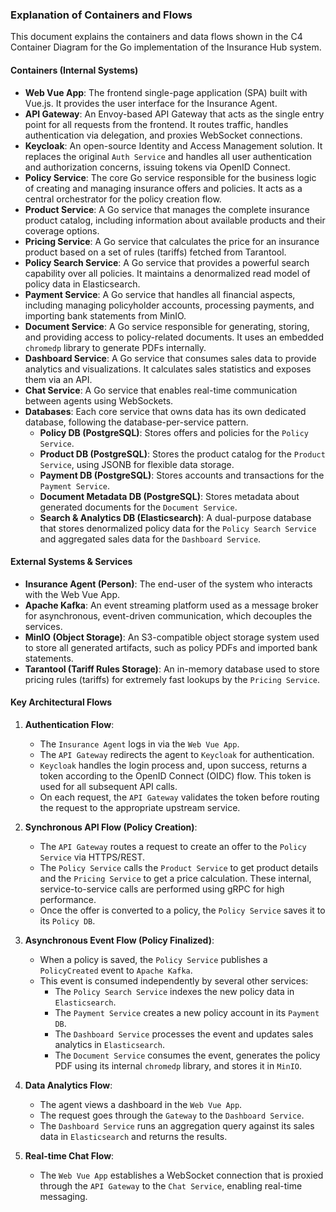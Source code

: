 ### Explanation of Containers and Flows

This document explains the containers and data flows shown in the C4 Container Diagram for the Go
implementation of the Insurance Hub system.

#### Containers (Internal Systems)

* **Web Vue App**: The frontend single-page application (SPA) built with Vue.js. It provides the
  user interface for the Insurance Agent.
* **API Gateway**: An Envoy-based API Gateway that acts as the single entry point for all requests
  from the frontend. It routes traffic, handles authentication via delegation, and proxies WebSocket
  connections.
* **Keycloak**: An open-source Identity and Access Management solution. It replaces the original
  `Auth Service` and handles all user authentication and authorization concerns, issuing tokens via
  OpenID Connect.
* **Policy Service**: The core Go service responsible for the business logic of creating and
  managing insurance offers and policies. It acts as a central orchestrator for the policy creation
  flow.
* **Product Service**: A Go service that manages the complete insurance product catalog, including
  information about available products and their coverage options.
* **Pricing Service**: A Go service that calculates the price for an insurance product based on a
  set of rules (tariffs) fetched from Tarantool.
* **Policy Search Service**: A Go service that provides a powerful search capability over all
  policies. It maintains a denormalized read model of policy data in Elasticsearch.
* **Payment Service**: A Go service that handles all financial aspects, including managing
  policyholder accounts, processing payments, and importing bank statements from MinIO.
* **Document Service**: A Go service responsible for generating, storing, and providing access to
  policy-related documents. It uses an embedded `chromedp` library to generate PDFs internally.
* **Dashboard Service**: A Go service that consumes sales data to provide analytics and
  visualizations. It calculates sales statistics and exposes them via an API.
* **Chat Service**: A Go service that enables real-time communication between agents using
  WebSockets.
* **Databases**: Each core service that owns data has its own dedicated database, following the
  database-per-service pattern.
    * **Policy DB (PostgreSQL)**: Stores offers and policies for the `Policy Service`.
    * **Product DB (PostgreSQL)**: Stores the product catalog for the `Product Service`, using JSONB
      for flexible data storage.
    * **Payment DB (PostgreSQL)**: Stores accounts and transactions for the `Payment Service`.
    * **Document Metadata DB (PostgreSQL)**: Stores metadata about generated documents for the
      `Document Service`.
    * **Search & Analytics DB (Elasticsearch)**: A dual-purpose database that stores denormalized
      policy data for the `Policy Search Service` and aggregated sales data for the
      `Dashboard Service`.

#### External Systems & Services

* **Insurance Agent (Person)**: The end-user of the system who interacts with the Web Vue App.
* **Apache Kafka**: An event streaming platform used as a message broker for asynchronous,
  event-driven communication, which decouples the services.
* **MinIO (Object Storage)**: An S3-compatible object storage system used to store all generated
  artifacts, such as policy PDFs and imported bank statements.
* **Tarantool (Tariff Rules Storage)**: An in-memory database used to store pricing rules (tariffs)
  for extremely fast lookups by the `Pricing Service`.

#### Key Architectural Flows

1. **Authentication Flow**:
    * The `Insurance Agent` logs in via the `Web Vue App`.
    * The `API Gateway` redirects the agent to `Keycloak` for authentication.
    * `Keycloak` handles the login process and, upon success, returns a token according to the
      OpenID Connect (OIDC) flow. This token is used for all subsequent API calls.
    * On each request, the `API Gateway` validates the token before routing the request to the
      appropriate upstream service.

2. **Synchronous API Flow (Policy Creation)**:
    * The `API Gateway` routes a request to create an offer to the `Policy Service` via HTTPS/REST.
    * The `Policy Service` calls the `Product Service` to get product details and the
      `Pricing Service` to get a price calculation. These internal, service-to-service calls are
      performed using gRPC for high performance.
    * Once the offer is converted to a policy, the `Policy Service` saves it to its `Policy DB`.

3. **Asynchronous Event Flow (Policy Finalized)**:
    * When a policy is saved, the `Policy Service` publishes a `PolicyCreated` event to
      `Apache Kafka`.
    * This event is consumed independently by several other services:
        * The `Policy Search Service` indexes the new policy data in `Elasticsearch`.
        * The `Payment Service` creates a new policy account in its `Payment DB`.
        * The `Dashboard Service` processes the event and updates sales analytics in
          `Elasticsearch`.
        * The `Document Service` consumes the event, generates the policy PDF using its internal
          `chromedp` library, and stores it in `MinIO`.

4. **Data Analytics Flow**:
    * The agent views a dashboard in the `Web Vue App`.
    * The request goes through the `Gateway` to the `Dashboard Service`.
    * The `Dashboard Service` runs an aggregation query against its sales data in `Elasticsearch`
      and returns the results.

5. **Real-time Chat Flow**:
    * The `Web Vue App` establishes a WebSocket connection that is proxied through the `API Gateway`
      to the `Chat Service`, enabling real-time messaging.